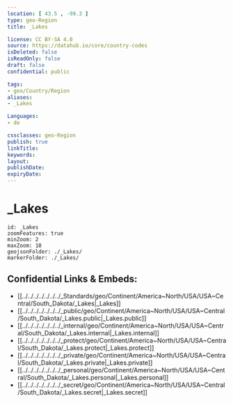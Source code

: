 ```yaml
---
location: [ 43.5 , -99.3 ] 
type: geo-Region
title: _Lakes

license: CC BY-SA 4.0
source: https://datahub.io/core/country-codes
isDeleted: false
isReadOnly: false
draft: false
confidential: public

tags:
- geo/Country/Region
aliases:
- _Lakes

Languages:
- de

cssclasses: geo-Region
publish: true
linkTitle: 
keywords: 
layout: 
publishDate: 
expiryDate: 
---
```


# _Lakes

```leaflet
id: _Lakes
zoomFeatures: true 
minZoom: 2 
maxZoom: 18
geojsonFolder: ./_Lakes/
markerFolder: ./_Lakes/
```


## Confidential Links & Embeds: 
- [[../../../../../../../_Standards/geo/Continent/America~North/USA/USA~Central/South_Dakota/_Lakes|_Lakes]] 
- [[../../../../../../../_public/geo/Continent/America~North/USA/USA~Central/South_Dakota/_Lakes.public|_Lakes.public]] 
- [[../../../../../../../_internal/geo/Continent/America~North/USA/USA~Central/South_Dakota/_Lakes.internal|_Lakes.internal]] 
- [[../../../../../../../_protect/geo/Continent/America~North/USA/USA~Central/South_Dakota/_Lakes.protect|_Lakes.protect]] 
- [[../../../../../../../_private/geo/Continent/America~North/USA/USA~Central/South_Dakota/_Lakes.private|_Lakes.private]] 
- [[../../../../../../../_personal/geo/Continent/America~North/USA/USA~Central/South_Dakota/_Lakes.personal|_Lakes.personal]] 
- [[../../../../../../../_secret/geo/Continent/America~North/USA/USA~Central/South_Dakota/_Lakes.secret|_Lakes.secret]] 

